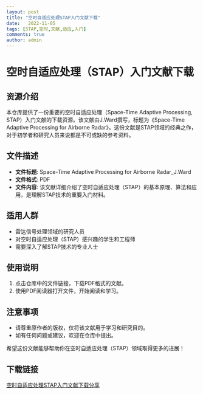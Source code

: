 ```yaml
---
layout: post
title: "空时自适应处理STAP入门文献下载"
date:   2022-11-05
tags: [STAP,空时,文献,适应,入门]
comments: true
author: admin
---
```

# 空时自适应处理（STAP）入门文献下载

## 资源介绍

本仓库提供了一份重要的空时自适应处理（Space-Time Adaptive Processing, STAP）入门文献的下载资源。该文献由J.Ward撰写，标题为《Space-Time Adaptive Processing for Airborne Radar》。这份文献是STAP领域的经典之作，对于初学者和研究人员来说都是不可或缺的参考资料。

## 文件描述

- **文件标题**: Space-Time Adaptive Processing for Airborne Radar_J.Ward
- **文件格式**: PDF
- **文件内容**: 该文献详细介绍了空时自适应处理（STAP）的基本原理、算法和应用，是理解STAP技术的重要入门材料。

## 适用人群

- 雷达信号处理领域的研究人员
- 对空时自适应处理（STAP）感兴趣的学生和工程师
- 需要深入了解STAP技术的专业人士

## 使用说明

1. 点击仓库中的文件链接，下载PDF格式的文献。
2. 使用PDF阅读器打开文件，开始阅读和学习。

## 注意事项

- 请尊重原作者的版权，仅将该文献用于学习和研究目的。
- 如有任何问题或建议，欢迎在仓库中提出。

希望这份文献能够帮助你在空时自适应处理（STAP）领域取得更多的进展！

## 下载链接

[空时自适应处理STAP入门文献下载分享](https://pan.quark.cn/s/9056fab16a9f)